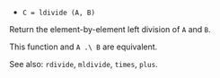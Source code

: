 * `C = ldivide (A, B)`

Return the element-by-element left division of `A` and `B`.

This function and `A .\ B` are equivalent.

See also: `rdivide`, `mldivide`, `times`, `plus`.
